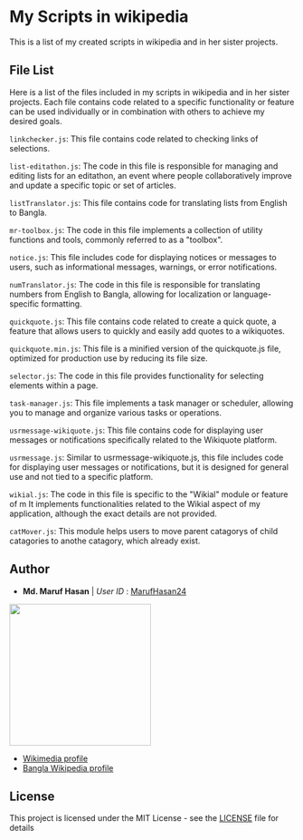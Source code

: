 # My Scripts in wikipedia

This is a list of my created scripts in wikipedia and in her sister projects.

## File List

Here is a list of the files included in my scripts in wikipedia and in her sister projects. Each file contains code related to a specific functionality or feature can be used individually or in combination with others to achieve my desired goals.

`linkchecker.js`: This file contains code related to checking links of selections.

`list-editathon.js`: The code in this file is responsible for managing and editing lists for an editathon, an event where people collaboratively improve and update a specific topic or set of articles.

`listTranslator.js`: This file contains code for translating lists from English to Bangla.

`mr-toolbox.js`: The code in this file implements a collection of utility functions and tools, commonly referred to as a "toolbox".

`notice.js`: This file includes code for displaying notices or messages to users, such as informational messages, warnings, or error notifications.

`numTranslator.js`: The code in this file is responsible for translating numbers from English to Bangla, allowing for localization or language-specific formatting.

`quickquote.js`: This file contains code related to create a quick quote, a feature that allows users to quickly and easily add quotes to a wikiquotes.

`quickquote.min.js`: This file is a minified version of the quickquote.js file, optimized for production use by reducing its file size.

`selector.js`: The code in this file provides functionality for selecting elements within a page.

`task-manager.js`: This file implements a task manager or scheduler, allowing you to manage and organize various tasks or operations.

`usrmessage-wikiquote.js`: This file contains code for displaying user messages or notifications specifically related to the Wikiquote platform.

`usrmessage.js`: Similar to usrmessage-wikiquote.js, this file includes code for displaying user messages or notifications, but it is designed for general use and not tied to a specific platform.

`wikial.js`: The code in this file is specific to the "Wikial" module or feature of m It implements functionalities related to the Wikial aspect of my application, although the exact details are not provided.

`catMover.js`: This module helps users to move parent catagorys of child catagories to anothe catagory, which already exist.

## Author

- **Md. Maruf Hasan** | _User ID_ : [MarufHasan24](https://github.com/MarufHasan24)

<img src="https://github.com/MarufHasan24/wikipedia/blob/main/maruf%20hasan.jpg" width="250" height="250" />

- [Wikimedia profile](https://meta.wikimedia.org/wiki/User:মোহাম্মদ_মারুফ)
- [Bangla Wikipedia profile](https://bn.wikipedia.org/wiki/ব্যবহারকারী:মোহাম্মদ_মারুফ)

## License

This project is licensed under the MIT License - see the [LICENSE](https://github.com/MarufHasan24/wikipedia/blob/main/LICENSE) file for details
